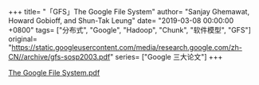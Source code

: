 +++
title= "「GFS」The Google File System"
author= "Sanjay Ghemawat, Howard Gobioff, and Shun-Tak Leung"
date= "2019-03-08 00:00:00 +0800"
tags= ["分布式", "Google", "Hadoop", "Chunk", "软件模型", "GFS"]
original= "https://static.googleusercontent.com/media/research.google.com/zh-CN//archive/gfs-sosp2003.pdf"
series= ["Google 三大论文"]
+++

<i class="fa fa-book"></i> <a href="/pdf/gfs-sosp2003.pdf" target="_Blank" rel="bookmark">The Google File System.pdf</a>